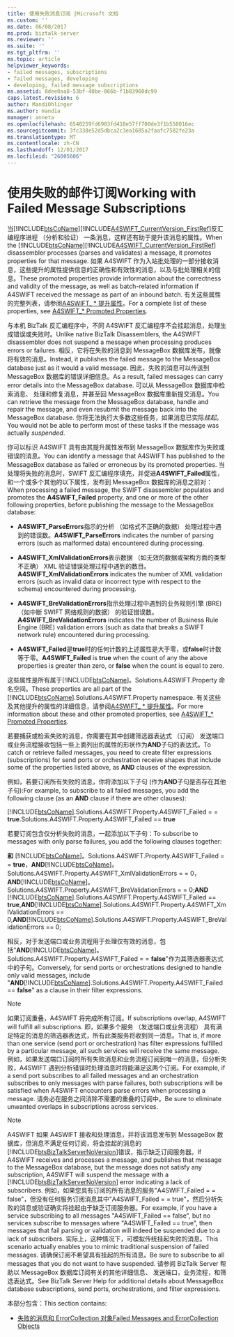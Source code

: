 ```yaml
---
title: 使用失败消息订阅 |Microsoft 文档
ms.custom: ''
ms.date: 06/08/2017
ms.prod: biztalk-server
ms.reviewer: ''
ms.suite: ''
ms.tgt_pltfrm: ''
ms.topic: article
helpviewer_keywords:
- failed messages, subscriptions
- failed messages, developing
- developing, failed message subscriptions
ms.assetid: 8dee0aa8-53bf-40be-866b-f1b83960dc99
caps.latest.revision: 6
author: MandiOhlinger
ms.author: mandia
manager: anneta
ms.openlocfilehash: 6540259fd6983fd418e57ff700de3f1b550016ec
ms.sourcegitcommit: 3fc338e52d5dbca2c3ea1685a2faafc7582fe23a
ms.translationtype: MT
ms.contentlocale: zh-CN
ms.lasthandoff: 12/01/2017
ms.locfileid: "26005606"
---
```

# <a name="working-with-failed-message-subscriptions"></a><span data-ttu-id="f2398-102">使用失败的邮件订阅</span><span class="sxs-lookup"><span data-stu-id="f2398-102">Working with Failed Message Subscriptions</span></span>
<span data-ttu-id="f2398-103">当[!INCLUDE[btsCoName](../../includes/btsconame-md.md)][!INCLUDE[A4SWIFT_CurrentVersion_FirstRef](../../includes/a4swift-currentversion-firstref-md.md)]反汇编程序进程 （分析和验证） 一条消息，这样还有助于提升该消息的属性。</span><span class="sxs-lookup"><span data-stu-id="f2398-103">When the [!INCLUDE[btsCoName](../../includes/btsconame-md.md)][!INCLUDE[A4SWIFT_CurrentVersion_FirstRef](../../includes/a4swift-currentversion-firstref-md.md)] disassembler processes (parses and validates) a message, it promotes properties for that message.</span></span> <span data-ttu-id="f2398-104">如果 A4SWIFT 作为入站批处理的一部分接收消息，这些提升的属性提供信息的正确性和有效性的消息，以及与批处理相关的信息。</span><span class="sxs-lookup"><span data-stu-id="f2398-104">These promoted properties provide information about the correctness and validity of the message, as well as batch-related information if A4SWIFT received the message as part of an inbound batch.</span></span> <span data-ttu-id="f2398-105">有关这些属性的完整列表，请参阅[A4SWIFT_ \* 提升属性](../../adapters-and-accelerators/accelerator-swift/a4swift-promoted-properties.md)。</span><span class="sxs-lookup"><span data-stu-id="f2398-105">For a complete list of these properties, see [A4SWIFT_\* Promoted Properties](../../adapters-and-accelerators/accelerator-swift/a4swift-promoted-properties.md).</span></span>  
  
 <span data-ttu-id="f2398-106">与本机 BizTalk 反汇编程序中，不同 A4SWIFT 反汇编程序不会挂起消息，处理生成错误或失败时。</span><span class="sxs-lookup"><span data-stu-id="f2398-106">Unlike native BizTalk Disassemblers, the A4SWIFT disassembler does not suspend a message when processing produces errors or failures.</span></span> <span data-ttu-id="f2398-107">相反，它将在失败的消息到 MessageBox 数据库发布，就像将有效的消息。</span><span class="sxs-lookup"><span data-stu-id="f2398-107">Instead, it publishes the failed message to the MessageBox database just as it would a valid message.</span></span> <span data-ttu-id="f2398-108">因此，失败的消息可以传送到 MessageBox 数据库的错误详细信息。</span><span class="sxs-lookup"><span data-stu-id="f2398-108">As a result, failed messages can carry error details into the MessageBox database.</span></span> <span data-ttu-id="f2398-109">可以从 MessageBox 数据库中检索消息、 处理和修复消息，并甚至回 MessageBox 数据库重新提交消息。</span><span class="sxs-lookup"><span data-stu-id="f2398-109">You can retrieve the message from the MessageBox database, handle and repair the message, and even resubmit the message back into the MessageBox database.</span></span> <span data-ttu-id="f2398-110">你将无法执行大多数这些任务，如果消息已实际*挂起*。</span><span class="sxs-lookup"><span data-stu-id="f2398-110">You would not be able to perform most of these tasks if the message was actually *suspended*.</span></span>  
  
 <span data-ttu-id="f2398-111">你可以标识 A4SWIFT 具有由其提升属性发布到 MessageBox 数据库作为失败或错误的消息。</span><span class="sxs-lookup"><span data-stu-id="f2398-111">You can identify a message that A4SWIFT has published to the MessageBox database as failed or erroneous by its promoted properties.</span></span> <span data-ttu-id="f2398-112">当处理将失败的消息时，SWIFT 反汇编程序填充，并促进**A4SWIFT_Failed**属性，和一个或多个其他的以下属性，发布到 MessageBox 数据库的消息之前对：</span><span class="sxs-lookup"><span data-stu-id="f2398-112">When processing a failed message, the SWIFT disassembler populates and promotes the **A4SWIFT_Failed** property, and one or more of the other following properties, before publishing the message to the MessageBox database:</span></span>  
  
-   <span data-ttu-id="f2398-113">**A4SWIFT_ParseErrors**指示的分析 （如格式不正确的数据） 处理过程中遇到的错误数。</span><span class="sxs-lookup"><span data-stu-id="f2398-113">**A4SWIFT_ParseErrors** indicates the number of parsing errors (such as malformed data) encountered during processing.</span></span>  
  
-   <span data-ttu-id="f2398-114">**A4SWIFT_XmlValidationErrors**表示数据 （如无效的数据或架构方面的类型不正确） XML 验证错误处理过程中遇到的数目。</span><span class="sxs-lookup"><span data-stu-id="f2398-114">**A4SWIFT_XmlValidationErrors** indicates the number of XML validation errors (such as invalid data or incorrect type with respect to the schema) encountered during processing.</span></span>  
  
-   <span data-ttu-id="f2398-115">**A4SWIFT_BreValidationErrors**指示处理过程中遇到的业务规则引擎 (BRE) （如中断 SWIFT 网络规则的数据） 的验证错误数。</span><span class="sxs-lookup"><span data-stu-id="f2398-115">**A4SWIFT_BreValidationErrors** indicates the number of Business Rule Engine (BRE) validation errors (such as data that breaks a SWIFT network rule) encountered during processing.</span></span>  
  
-   <span data-ttu-id="f2398-116">**A4SWIFT_Failed**是**true**时的任何计数的上述属性是大于零，或**false**时计数等于零。</span><span class="sxs-lookup"><span data-stu-id="f2398-116">**A4SWIFT_Failed** is **true** when the count of any the above properties is greater than zero, or **false** when the count is equal to zero.</span></span>  
  
 <span data-ttu-id="f2398-117">这些属性是所有属于[!INCLUDE[btsCoName](../../includes/btsconame-md.md)]。Solutions.A4SWIFT.Property 命名空间。</span><span class="sxs-lookup"><span data-stu-id="f2398-117">These properties are all part of the [!INCLUDE[btsCoName](../../includes/btsconame-md.md)].Solutions.A4SWIFT.Property namespace.</span></span> <span data-ttu-id="f2398-118">有关这些及其他提升的属性的详细信息，请参阅[A4SWIFT_ \* 提升属性](../../adapters-and-accelerators/accelerator-swift/a4swift-promoted-properties.md)。</span><span class="sxs-lookup"><span data-stu-id="f2398-118">For more information about these and other promoted properties, see [A4SWIFT_\* Promoted Properties](../../adapters-and-accelerators/accelerator-swift/a4swift-promoted-properties.md).</span></span>  
  
 <span data-ttu-id="f2398-119">若要捕获或检索失败的消息，你需要在其中创建筛选器表达式 （订阅） 发送端口或业务流程接收包括一些上面列出的属性的形状作为**AND**子句的表达式。</span><span class="sxs-lookup"><span data-stu-id="f2398-119">To catch or retrieve failed messages, you need to create filter expressions (subscriptions) for send ports or orchestration receive shapes that include some of the properties listed above, as **AND** clauses of the expression.</span></span>  
  
 <span data-ttu-id="f2398-120">例如，若要订阅所有失败的消息，你将添加以下子句 (作为**AND**子句是否存在其他子句):</span><span class="sxs-lookup"><span data-stu-id="f2398-120">For example, to subscribe to all failed messages, you add the following clause (as an **AND** clause if there are other clauses):</span></span>  
  
 [!INCLUDE[btsCoName](../../includes/btsconame-md.md)]<span data-ttu-id="f2398-121">.Solutions.A4SWIFT.Property.A4SWIFT_Failed = = **true**</span><span class="sxs-lookup"><span data-stu-id="f2398-121">.Solutions.A4SWIFT.Property.A4SWIFT_Failed == **true**</span></span>  
  
 <span data-ttu-id="f2398-122">若要订阅包含仅分析失败的消息，一起添加以下子句：</span><span class="sxs-lookup"><span data-stu-id="f2398-122">To subscribe to messages with only parse failures, you add the following clauses together:</span></span>  
  
 <span data-ttu-id="f2398-123">**和** [!INCLUDE[btsCoName](../../includes/btsconame-md.md)]。Solutions.A4SWIFT.Property.A4SWIFT_Failed = = **true**，**AND**[!INCLUDE[btsCoName](../../includes/btsconame-md.md)]。Solutions.A4SWIFT.Property.A4SWIFT_XmlValidationErrors = = 0，**AND**[!INCLUDE[btsCoName](../../includes/btsconame-md.md)]。Solutions.A4SWIFT.Property.A4SWIFT_BreValidationErrors = = 0;</span><span class="sxs-lookup"><span data-stu-id="f2398-123">**AND** [!INCLUDE[btsCoName](../../includes/btsconame-md.md)].Solutions.A4SWIFT.Property.A4SWIFT_Failed == **true**,**AND**[!INCLUDE[btsCoName](../../includes/btsconame-md.md)].Solutions.A4SWIFT.Property.A4SWIFT_XmlValidationErrors == 0,**AND**[!INCLUDE[btsCoName](../../includes/btsconame-md.md)].Solutions.A4SWIFT.Property.A4SWIFT_BreValidationErrors == 0;</span></span>  
  
 <span data-ttu-id="f2398-124">相反，对于发送端口或业务流程用于处理仅有效的消息，包括"**AND**[!INCLUDE[btsCoName](../../includes/btsconame-md.md)]。Solutions.A4SWIFT.Property.A4SWIFT_Failed = = **false**"作为其筛选器表达式中的子句。</span><span class="sxs-lookup"><span data-stu-id="f2398-124">Conversely, for send ports or orchestrations designed to handle only valid messages, include "**AND**[!INCLUDE[btsCoName](../../includes/btsconame-md.md)].Solutions.A4SWIFT.Property.A4SWIFT_Failed == **false**" as a clause in their filter expressions.</span></span>  
  
> [!NOTE]
>  <span data-ttu-id="f2398-125">如果订阅重叠，A4SWIFT 将完成所有订阅。</span><span class="sxs-lookup"><span data-stu-id="f2398-125">If subscriptions overlap, A4SWIFT will fulfill all subscriptions.</span></span> <span data-ttu-id="f2398-126">即，如果多个服务 （发送端口或业务流程） 具有满足特定的消息的筛选器表达式，所有此类服务将收到同一消息。</span><span class="sxs-lookup"><span data-stu-id="f2398-126">That is, if more than one service (send port or orchestration) has filter expressions fulfilled by a particular message, all such services will receive the same message.</span></span> <span data-ttu-id="f2398-127">例如，如果发送端口订阅的所有失败消息和业务流程订阅到唯一的消息，但分析失败，A4SWIFT 遇到分析错误时处理消息时将能满足这两个订阅。</span><span class="sxs-lookup"><span data-stu-id="f2398-127">For example, if a send port subscribes to all failed messages and an orchestration subscribes to only messages with parse failures, both subscriptions will be satisfied when A4SWIFT encounters parse errors when processing a message.</span></span> <span data-ttu-id="f2398-128">请务必在服务之间消除不需要的重叠的订阅中。</span><span class="sxs-lookup"><span data-stu-id="f2398-128">Be sure to eliminate unwanted overlaps in subscriptions across services.</span></span>  
  
> [!NOTE]
>  <span data-ttu-id="f2398-129">A4SWIFT 如果 A4SWIFT 接收和处理消息，并将该消息发布到 MessageBox 数据库，但消息不满足任何订阅，将会挂起的消息的[!INCLUDE[btsBizTalkServerNoVersion](../../includes/btsbiztalkservernoversion-md.md)]错误，指示缺乏订阅服务器。</span><span class="sxs-lookup"><span data-stu-id="f2398-129">If A4SWIFT receives and processes a message, and publishes that message to the MessageBox database, but the message does not satisfy any subscription, A4SWIFT will suspend the message with a [!INCLUDE[btsBizTalkServerNoVersion](../../includes/btsbiztalkservernoversion-md.md)] error indicating a lack of subscribers.</span></span> <span data-ttu-id="f2398-130">例如，如果您具有订阅的所有消息的服务"A4SWIFT_Failed = = false"，但没有任何服务订阅消息其中"A4SWIFT_Failed = = true"，然后分析失败的消息或验证确实将挂起由于缺乏订阅服务器。</span><span class="sxs-lookup"><span data-stu-id="f2398-130">For example, if you have a service subscribing to all messages "A4SWIFT_Failed == false", but no services subscribe to messages where "A4SWIFT_Failed == true", then messages that fail parsing or validation will indeed be suspended due to a lack of subscribers.</span></span> <span data-ttu-id="f2398-131">实际上，这种情况下，可模拟传统挂起失败的消息。</span><span class="sxs-lookup"><span data-stu-id="f2398-131">This scenario actually enables you to mimic traditional suspension of failed messages.</span></span> <span data-ttu-id="f2398-132">请确保订阅不希望具有挂起的所有消息。</span><span class="sxs-lookup"><span data-stu-id="f2398-132">Be sure to subscribe to all messages that you do not want to have suspended.</span></span> <span data-ttu-id="f2398-133">请参阅 BizTalk Server 帮助以 MessageBox 数据库订阅有关的其他详细信息、 发送端口，业务流程，和筛选表达式。</span><span class="sxs-lookup"><span data-stu-id="f2398-133">See BizTalk Server Help for additional details about MessageBox database subscriptions, send ports, orchestrations, and filter expressions.</span></span>  
  
 <span data-ttu-id="f2398-134">本部分包含：</span><span class="sxs-lookup"><span data-stu-id="f2398-134">This section contains:</span></span>  
  
-   [<span data-ttu-id="f2398-135">失败的消息和 ErrorCollection 对象</span><span class="sxs-lookup"><span data-stu-id="f2398-135">Failed Messages and ErrorCollection Objects</span></span>](../../adapters-and-accelerators/accelerator-swift/failed-messages-and-errorcollection-objects.md)